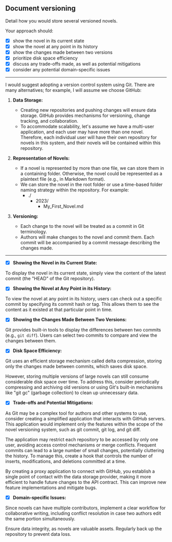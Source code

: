 ## Document versioning

Detail how you would store several versioned novels.

Your approach should:

- [x] show the novel in its current state
- [x] show the novel at any point in its history
- [x] show the changes made between two versions
- [x] prioritize disk space efficiency
- [x] discuss any trade-offs made, as well as potential mitigations
- [x] consider any potential domain-specific issues

---
I would suggest adopting a version control system using Git. There are many alternatives; for example, I will assume we choose GitHub:

1. **Data Storage:**

    - Creating new repositories and pushing changes will ensure data storage. GitHub provides mechanisms for versioning, change tracking, and collaboration.
    - To accommodate scalability, let's assume we have a multi-user application, and each user may have more than one novel. Therefore, each individual user will have their own repository for novels in this system, and their novels will be contained within this repository.

2. **Representation of Novels:**

    - If a novel is represented by more than one file, we can store them in a containing folder. Otherwise, the novel could be represented as a plaintext file (e.g., in Markdown format).
    - We can store the novel in the root folder or use a time-based folder naming strategy within the repository. For example:
        - ./
            - 2023/
                - My_First_Novel.md

3. **Versioning:**

    - Each change to the novel will be treated as a commit in Git terminology.
    - Authors will make changes to the novel and commit them. Each commit will be accompanied by a commit message describing the changes made.

---

- [x] **Showing the Novel in its Current State:**

To display the novel in its current state, simply view the content of the latest commit (the "HEAD" of the Git repository).

- [x] **Showing the Novel at Any Point in its History:**

To view the novel at any point in its history, users can check out a specific commit by specifying its commit hash or tag. This allows them to see the content as it existed at that particular point in time.

- [x] **Showing the Changes Made Between Two Versions:**

Git provides built-in tools to display the differences between two commits (e.g., `git diff`). Users can select two commits to compare and view the changes between them.

- [x] **Disk Space Efficiency:**

Git uses an efficient storage mechanism called delta compression, storing only the changes made between commits, which saves disk space.

However, storing multiple versions of large novels can still consume considerable disk space over time. To address this, consider periodically compressing and archiving old versions or using Git's built-in mechanisms like "git gc" (garbage collection) to clean up unnecessary data.

- [x] **Trade-offs and Potential Mitigations:**

As Git may be a complex tool for authors and other systems to use, consider creating a simplified application that interacts with GitHub servers. This application would implement only the features within the scope of the novel versioning system, such as git commit, git log, and git diff.

The application may restrict each repository to be accessed by only one user, avoiding access control mechanisms or merge conflicts. Frequent commits can lead to a large number of small changes, potentially cluttering the history. To manage this, create a hook that controls the number of inserts, modifications, and deletions committed at a time.

By creating a proxy application to connect with GitHub, you establish a single point of contact with the data storage provider, making it more efficient to handle future changes to the API contract. This can improve new feature implementations and mitigate bugs.

- [x] **Domain-specific Issues:**

Since novels can have multiple contributors, implement a clear workflow for collaborative writing, including conflict resolution in case two authors edit the same portion simultaneously.

Ensure data integrity, as novels are valuable assets. Regularly back up the repository to prevent data loss.
